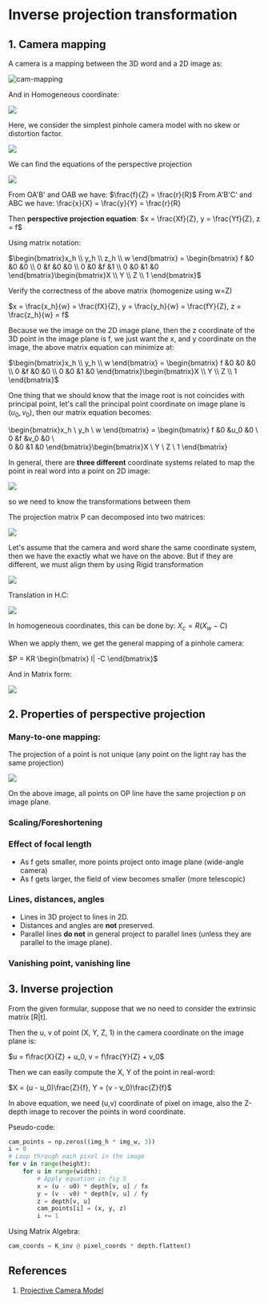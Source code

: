 # Inverse projection transformation


## 1. Camera mapping 

A camera is a mapping between the 3D word and a 2D image as: 

![cam-mapping](./images/im_1.png)

And in Homogeneous coordinate:

![](./images/im_2.png)

Here, we consider the simplest pinhole camera model with no skew or distortion factor.

![](./images/im_3.png)

We can find the equations of the perspective projection

![](./images/im_4.jpg)

From OA'B' and OAB we have: $\frac{f}{Z} = \frac{r}{R}$
From A'B'C' and ABC we have: \frac{x}{X} = \frac{y}{Y} = \frac{r}{R}

Then **perspective projection equation**: $x = \frac{Xf}{Z}, y = \frac{Yf}{Z}, z = f$

Using matrix notation:

$\begin{bmatrix}x_h
\\ y_h
\\ z_h
\\ w
\end{bmatrix}  = \begin{bmatrix}
f &0  &0  &0 \\ 
0 &f  &0  &0 \\ 
0 &0  &f  &1 \\ 
0 &0  &1  &0 
\end{bmatrix}\begin{bmatrix}X
\\ Y
\\ Z
\\ 1
\end{bmatrix}$

Verify the correctness of the above matrix (homogenize using w=Z)

$x = \frac{x_h}{w} = \frac{fX}{Z}, y = \frac{y_h}{w} = \frac{fY}{Z}, z = \frac{z_h}{w} = f$

Because we the image on the 2D image plane, then the z coordinate of the 3D point in the image plane is f, we just want
the x, and y coordinate on the image, the above matrix equation can minimize at:

$\begin{bmatrix}x_h
\\ y_h
\\ w
\end{bmatrix}  = \begin{bmatrix}
f &0  &0  &0 \\ 
0 &f  &0  &0 \\  
0 &0  &1  &0 
\end{bmatrix}\begin{bmatrix}X
\\ Y
\\ Z
\\ 1
\end{bmatrix}$ 

One thing that we should know that the image root is not coincides with principal point, let's call the principal point 
coordinate on image plane is $(u_0, v_0)$, then our matrix equation becomes:

\begin{bmatrix}x_h
\\ y_h
\\ w
\end{bmatrix}  = \begin{bmatrix}
f &0  &u_0  &0 \\ 
0 &f  &v_0  &0 \\  
0 &0  &1  &0 
\end{bmatrix}\begin{bmatrix}X
\\ Y
\\ Z
\\ 1
\end{bmatrix}

In general, there are **three different** coordinate systems related to map the point in real word into a point on 2D 
image:

![](./images/im_5.png)

so we need to know the transformations between them

The projection matrix P can decomposed into two matrices:

![](./images/im_6.png)

Let's assume that the camera and word share the same coordinate system, then we have the exactly what we have on the above.
But if they are different, we must align them by using Rigid transformation

![](./images/im_7.png)

Translation in H.C:

![](./images/im_8.png)

In homogeneous coordinates, this can be done by:
$X_c = R(X_w - C)$

When we apply them, we get the general mapping of a pinhole camera:

$P = KR \begin{bmatrix}
I| -C
\end{bmatrix}$

And in Matrix form: 

![](./images/im_9.png)

## 2. Properties of perspective projection

### Many-to-one mapping:

The projection of a point is not unique (any point on the light ray has the same projection)

![](./images/im_10.png)

On the above image, all points on OP line have the same projection p on image plane.

### Scaling/Foreshortening
### Effect of focal length 

* As f gets smaller, more points project onto image plane (wide-angle camera)
* As f gets larger, the field of view becomes smaller (more telescopic)

### Lines, distances, angles

* Lines in 3D project to lines in 2D.
* Distances and angles are **not** preserved.
* Parallel lines **do not** in general project to parallel lines (unless they are parallel to the image plane).

### Vanishing point, vanishing line 

## 3. Inverse projection

From the given formular, suppose that we no need to consider the extrinsic matrix [R|t]. 

Then the u, v of point (X, Y, Z, 1) in the camera coordinate on the image plane is: 

$u = f\frac{X}{Z} + u_0, v = f\frac{Y}{Z} + v_0$

Then we can easily compute the X, Y of the point in real-word:

$X = (u - u_0)\frac{Z}{f}, Y = (v - v_0)\frac{Z}{f}$

In above equation, we need (u,v) coordinate of pixel on image, also the Z-depth image to recover the points in word coordinate.

Pseudo-code:
```python
cam_points = np.zeros((img_h * img_w, 3))
i = 0
# Loop through each pixel in the image
for v in range(height):
    for u in range(width):
        # Apply equation in fig 5
        x = (u - u0) * depth[v, u] / fx
        y = (v - v0) * depth[v, u] / fy
        z = depth[v, u]
        cam_points[i] = (x, y, z)
        i += 1
```

Using Matrix Algebra: 
```python
cam_coords = K_inv @ pixel_coords * depth.flatten()
```

## References 
1. [Projective Camera Model](https://www.imatest.com/support/docs/pre-5-2/geometric-calibration-deprecated/projective-camera/)